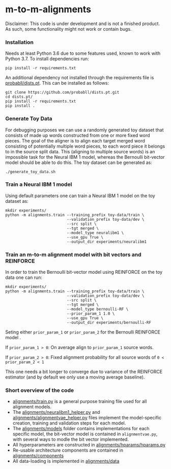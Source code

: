 # m-to-m-alignments

Disclaimer: This code is under development and is not a finished product. As such, some functionality might not work or contain bugs.

### Installation
Needs at least Python 3.6 due to some features used, known to work with Python 3.7. To install dependencies run:

```
pip install -r requirements.txt
```

An additional dependency not installed through the requirements file is [probabll/dists.pt](https://github.com/probabll/dists.pt). This can be installed as follows:

```
git clone https://github.com/probabll/dists.pt.git
cd dists.pt/
pip install -r requirements.txt
pip install .
```

### Generate Toy Data
For debugging purposes we can use a randomly generated toy dataset that consists of made up words constructed from one or more fixed word pieces. The goal of the aligner is to align each target merged word consisting of potentially multiple word pieces, to each word piece it belongs to in the source split data. This (aligning to multiple source words) is an impossible task for the Neural IBM 1 model, whereas the Bernoulli bit-vector model should be able to do this. The toy dataset can be generated as:  
```
./generate_toy_data.sh
```

### Train a Neural IBM 1 model
Using default parameters one can train a Neural IBM 1 model on the toy dataset as:
```
mkdir experiments/
python -m alignments.train --training_prefix toy-data/train \
                           --validation_prefix toy-data/dev \
                           --src split \
                           --tgt merged \
                           --model_type neuralibm1 \
                           --use_gpu True \
                           --output_dir experiments/neuralibm1
```

### Train an m-to-m alignment model with bit vectors and REINFORCE
In order to train the Bernoulli bit-vector model using REINFORCE on the toy data one can run:
```
mkdir experiments/
python -m alignments.train --training_prefix toy-data/train \
                           --validation_prefix toy-data/dev \
                           --src split \
                           --tgt merged \
                           --model_type bernoulli-RF \
                           --prior_param_1 1.0 \
                           --use_gpu True \
                           --output_dir experiments/bernoulli-RF
```
Seting either `prior_param_1` or `prior_param_2` for the Bernoulli REINFORCE model .


If `prior_param_1 > 0`: On average align to `prior_param_1` source words.


If `prior_param_2 > 0`: Fixed alignment probability for all source words of `0 < prior_param_2 < 1`

This one needs a bit longer to converge due to variance of the REINFORCE estimator (and by default we only use a moving average baseline).

### Short overview of the code
* [alignments/train.py](alignments/train.py) is a general purpose training file used for all alignment models.
* The [alignments/neuralibm1_helper.py](alignments/neuralibm1_helper.py) and [alignments/alignmentvae_helper.py](alignments/alignmentvae_helper.py) files implement the model-specific creation, training and validation steps for each model.
* The [alignments/models](alignments/models) folder contains implementations for each specific model, the bit-vector model is contained in `alignmentvae.py`, with several ways to modle the bit vector implemented.
* All hyperparameters are constructed in [alignments/hparams/hparams.py](alignments/hparams/hparams.py)
* Re-usable architecture components are contained in [alignments/components](alignments/components)
* All data-loading is implemented in [alignments/data](alignments/data)
